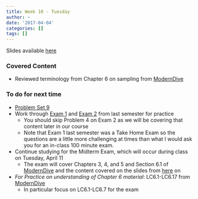 ```yaml
---
title: Week 10 - Tuesday
author: ~
date: '2017-04-04'
categories: []
tags: []
---
```


Slides available [here](http://ismayc.github.io/soc301_s2017/slides/slide_deck.html#week10t)


### Covered Content
- Reviewed terminology from Chapter 6 on sampling from [ModernDive](https://ismayc.github.io/moderndiver-book/6-sim.html)



### To do for next time

- [Problem Set 9](http://ismayc.github.io/soc301_s2017/problem-sets/index.html#ps9)
- Work through [Exam 1](http://ismayc.github.io/soc301_s2017/Exam1R.html) and [Exam 2](http://ismayc.github.io/soc301_s2017/Exam2R.html) from last semester for practice
  - You should skip Problem 4 on Exam 2 as we will be covering that content later in our course
  - Note that Exam 1 last semester was a Take Home Exam so the questions are a little more challenging at times than what I would ask you for an in-class 100 minute exam.
- Continue studying for the Midterm Exam, which will occur during class on Tuesday, April 11
  - The exam will cover Chapters 3, 4, and 5 and Section 6.1 of [ModernDive](http://moderndive.com) and the content covered on the slides from [here](http://ismayc.github.io/soc301_s2017/slides/slide_deck.html#week10t) on
- *For Practice on understanding of Chapter 6 material*: LC6.1-LC6.17 from [ModernDive](https://ismayc.github.io/moderndiver-book/6-sim.html)
  - In particular focus on LC6.1-LC6.7 for the exam